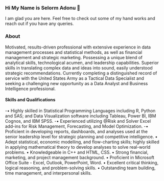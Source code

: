 ### Hi My Name is Selorm Adonu 👋

I am glad you are here. Feel free to check out some of my hand works and reach out if you have any queries.

### About

Motivated, results-driven professional with extensive experience in data management processes and statistical methods, as well as financial management and strategic marketing. Possessing a unique blend of analytical skills, technological acumen, and leadership capabilities. 
Superior skills in translating complex data and ideas into sound, easily understood strategic recommendations. Currently completing a distinguished record of service with the United States Army as a Tactical Data Specialist and seeking a challenging new opportunity as a Data Analyst and Business Intelligence professional.

#### Skills and Qualifications

-• Highly skilled in Statistical Programming Languages including R, Python and SAS; and Data Visualization software including Tableau, Power BI, IBM Cognos, and IBM SPSS.
-• Experienced utilizing @Risk and Solver Excel add-ins for Risk Management, Forecasting, and Model Optimization.
-• Proficient in developing reports, dashboards, and analyses used at the senior leadership level for strategic planning and competitive intelligence.
• Adept statistical, economic modelling, and flow-charting skills; highly skilled in applying mathematical theory to develop analyses to solve real-world problems.
• Knowledgeable in C++ and HTML, CSS.
• Strong financial, marketing, and project management background.
• Proficient in Microsoft Office Suite - Excel, Outlook, PowerPoint, Word.
• Excellent critical thinking, logical reasoning, and problem-solving skills.
• Outstanding team building, time management, and interpersonal skills.

<!--
**Selorm958/Selorm958** is a ✨ _special_ ✨ repository because its `README.md` (this file) appears on your GitHub profile.

Here are some ideas to get you started:

- 🔭 I’m currently working on ...
- 🌱 I’m currently learning ...
- 👯 I’m looking to collaborate on ...
- 🤔 I’m looking for help with ...
- 💬 Ask me about ...
- 📫 How to reach me: ...
- 😄 Pronouns: ...
- ⚡ Fun fact: ...
-->
